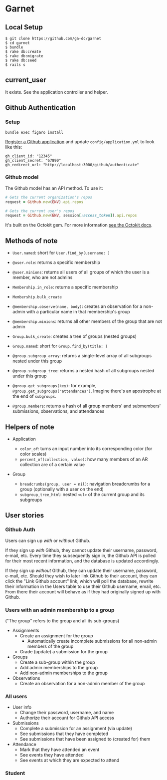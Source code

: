 # Garnet

## Local Setup

```
$ git clone https://github.com/ga-dc/garnet
$ cd garnet
$ bundle
$ rake db:create
$ rake db:migrate
$ rake db:seed
$ rails s
```

## current_user

It exists. See the application controller and helper.

## Github Authentication

### Setup

```
bundle exec figaro install
```

[Register a Github application](https://github.com/settings/applications) and update `config/application.yml` to look like this:

```
gh_client_id: "12345"
gh_client_secret: "67890"
gh_redirect_url: "http://localhost:3000/github/authenticate"
```

### Github model

The Github model has an API method. To use it:

```rb
# Gets the current organization's repos
request = Github.new(ENV).api.repos

# Gets the current user's repos
request = Github.new(ENV, session[:access_token]).api.repos
```

It's built on the Octokit gem. For more information [see the Octokit docs](https://github.com/octokit/octokit.rb).

## Methods of note

- `User.named`: short for `User.find_by(username: )`
- `@user.role`: returns a specific membership
- `@user.minions`: returns all users of all groups of which the user is a member, who are not admins

- `Membership.in_role`: returns a specific membership
- `Membership.bulk_create`
- `@membership.observe(name, body)`: creates an observation for a non-admin with a particular name in that membership's group
- `@membership.minions`: returns all other members of the group that are not admin

- `Group.bulk_create`: creates a tree of groups (nested groups)
- `Group.named`: short for `Group.find_by(title: )`
- `@group.subgroup_array`: returns a single-level array of all subgroups nested under this group
- `@group.subgroup_tree`: returns a nested hash of all subgroups nested under this group
- `@group.get_subgroups(key)`: for example, `@group.get_subgroups("attendances")`. Imagine there's an apostrophe at the end of `subgroups`.
- `@group.members`: returns a hash of all group members' and submembers' submissions, observations, and attendances

## Helpers of note

- Application
  - `color_of`: turns an input number into its corresponding color (for color scales)
  - `percent_of(collection, value)`: how many members of an AR collection are of a certain value

- Group
  - `breadcrumbs(group, user = nil)`: navigation breadcrumbs for a group (optionally with a user on the end)
  - `subgroup_tree_html`: nested `<ul>` of the current group and its subgroups

## User stories

### Github Auth

Users can sign up *with* or *without* Github.

If they sign up *with* Github, they cannot update their username, password, e-mail, etc. Every time they subsequently sign in, the Github API is polled for their most recent information, and the database is updated accordingly.

If they sign up *without* Github, they can update their username, password, e-mail, etc. Should they wish to later link Github to their account, they can click the "Link Github account" link, which will poll the database, rewrite their information in the Users table to use their Github username, email, etc. From there their account will behave as if they had originally signed up with Github.

### Users with an admin membership to a group
("The group" refers to the group and all its sub-groups)
- Assignments
  - Create an assignment for the group
    - Automatically create incomplete submissions for all non-admin members of the group
  - Grade (update) a submission for the group
- Groups
  - Create a sub-group within the group
  - Add admin memberships to the group
  - Add non-admin memberships to the group
- Observations
  - Create an observation for a non-admin member of the group

### All users
- User info
  - Change their password, username, and name
  - Authorize their account for Github API access
- Submissions
  - Complete a submission for an assignment (via update)
  - See submissions that they have completed
  - See submissions that have been assigned to (created for) them
- Attendance
  - Mark that they have attended an event
  - See events they have attended
  - See events at which they are expected to attend

### Student
